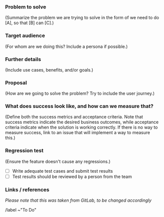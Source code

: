 ### Problem to solve
(Summarize the problem we are trying to solve in the form of we need to do [A], so that [B] can [C].)


### Target audience
(For whom are we doing this? Include a persona if possible.)

<!--- [Eric (Data Engineer)](https://meltano.com/docs/roadmap.html#eric-data-engineer)-->
<!--- [Allie (Data Analyst)](https://meltano.com/docs/roadmap.html#allie-data-analyst)-->

<!-- Personas are described at https://meltano.com/docs/roadmap.html#personas -->

### Further details
(Include use cases, benefits, and/or goals.)


### Proposal
(How are we going to solve the problem? Try to include the user journey.)


### What does success look like, and how can we measure that?
(Define both the success metrics and acceptance criteria. Note that success metrics indicate the desired business outcomes, while acceptance criteria indicate when the solution is working correctly. If there is no way to measure success, link to an issue that will implement a way to measure this.)

### Regression test
(Ensure the feature doesn't cause any regressions.)
- [ ] Write adequate test cases and submit test results
- [ ] Test results should be reviewed by a person from the team

### Links / references

_Please note that this was taken from GitLab, to be changed accordingly_

/label ~"To Do"